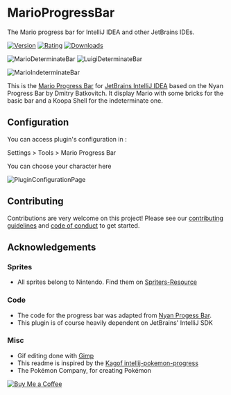# MarioProgressBar

The Mario progress bar for IntelliJ IDEA and other JetBrains IDEs.

[![Version](https://img.shields.io/jetbrains/plugin/v/14708-mario-progress-bar)](https://plugins.jetbrains.com/plugin/14708-mario-progress-bar/versions)
[![Rating](https://img.shields.io/jetbrains/plugin/r/rating/14708-mario-progress-bar)](https://plugins.jetbrains.com/plugin/14708-mario-progress-bar/reviews)
[![Downloads](https://img.shields.io/jetbrains/plugin/d/14708-mario-progress-bar)](https://plugins.jetbrains.com/plugin/14708-mario-progress-bar)

![MarioDeterminateBar](https://i.imgur.com/3ry0GOy.gif)
![LuigiDeterminateBar](https://i.imgur.com/CQPjfTb.gif)

![MarioIndeterminateBar](https://i.imgur.com/fdUDmZI.gif)

This is the [Mario Progress Bar](https://plugins.jetbrains.com/plugin/14708-mario-progress-bar/versions) for [JetBrains IntelliJ IDEA](https://www.jetbrains.com/idea/) based on the Nyan Progress Bar by Dmitry Batkovitch. It display Mario with some bricks for the basic bar and a Koopa Shell for the indeterminate one.

## Configuration

You can access plugin's configuration in :

Settings > Tools > Mario Progress Bar 

You can choose your character here

![PluginConfigurationPage](https://i.imgur.com/0o2t116.png)

## Contributing

Contributions are very welcome on this project! Please see our [contributing guidelines](CONTRIBUTING.md) and [code of conduct](CODE_OF_CONDUCT.md) to get started.

## Acknowledgements

### Sprites
* All sprites belong to Nintendo. Find them on [Spriters-Resource](https://www.spriters-resource.com/)

### Code

* The code for the progress bar was adapted from [Nyan Progess Bar](https://github.com/batya239/NyanProgressBar).
* This plugin is of course heavily dependent on JetBrains' IntelliJ SDK  

### Misc

* Gif editing done with [Gimp](https://www.gimp.org/)
* This readme is inspired by the [Kagof intellij-pokemon-progress](https://github.com/kagof/intellij-pokemon-progress/blob/master/README.md)
* The Pokémon Company, for creating Pokémon

[![Buy Me a Coffee](https://img.buymeacoffee.com/api/?url=aHR0cHM6Ly9pbWcuYnV5bWVhY29mZmVlLmNvbS9hcGkvP3VybD1hSFIwY0hNNkx5OWpaRzR1WW5WNWJXVmhZMjltWm1WbExtTnZiUzkxY0d4dllXUnpMM0J5YjJacGJHVmZjR2xqZEhWeVpYTXZNakF5TVM4d015ODBZekkwT0RnNE1XWmxOVE5pWmprM1lUa3pOV1kxWm1NNFlqRXpPV1EyTWk1d2JtYz0mc2l6ZT0zMDAmbmFtZT1raWtpbWFuamFybw==&creator=kikimanjaro&is_creating=creating%20mobile%20apps%20and%20plugins&design_code=1&design_color=%23ff813f&slug=kikimanjaro)](https://www.buymeacoffee.com/kikimanjaro)
